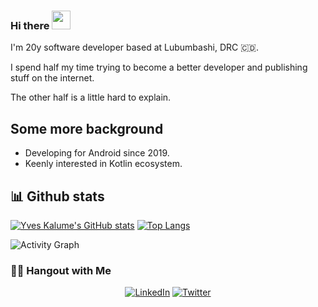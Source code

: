### Hi there <img src="https://raw.githubusercontent.com/aemmadi/aemmadi/master/wave.gif" width="30px">

I'm 20y software developer based at Lubumbashi, DRC 🇨🇩.

I spend half my time trying to become a better developer and publishing stuff on the internet. 

The other half is a little hard to explain.

## Some more background
- Developing for Android since 2019.
- Keenly interested in Kotlin ecosystem.

## 📊 Github stats
[![Yves Kalume's GitHub stats](https://github-readme-stats.vercel.app/api?username=yveskalume&theme=algolia&count_private=true&show_icons=true&include_all_commits=true)](https://github.com/yveskalume) [![Top Langs](https://github-readme-stats.vercel.app/api/top-langs/?username=yveskalume&layout=compact&theme=algolia)](https://github.com/yveskalume)

![Activity Graph](https://activity-graph.herokuapp.com/graph?username=yveskalume&theme=github)

<!--
**YvesKalume/yveskalume** is a ✨ _special_ ✨ repository because its `README.md` (this file) appears on your GitHub profile.
-->
<h3> 🤝🏻 Hangout with Me </h3>

<p align="center">
<a href="https://www.linkedin.com/in/yveskalume/"><img alt="LinkedIn" src="https://img.shields.io/badge/LinkedIn-YvesKalume-blue?style=flat-square&logo=linkedin"></a>
<a href="https://twitter.com/kalumeyves"><img alt="Twitter" src="https://img.shields.io/badge/Twitter-KalumeYves-blue?style=flat-square&logo=twitter"></a>
</p>

